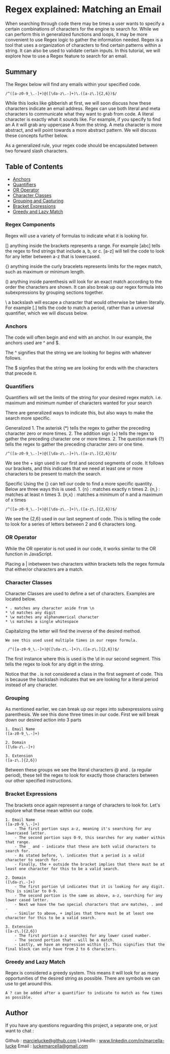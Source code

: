 # Regex explained: Matching an Email

When searching through code there may be times a user wants to specify a certain combinations of characters for the engine to search for. While we can perform this in generalized functions and loops, it may be more convenient to use Regex logic to gather the information needed. Regex is a tool that uses a organization of characters to find certain patterns within a string. It can also be used to validate certain inputs. In this tutorial, we will explore how to use a Regex feature to search for an email.



## Summary

The Regex below will find any emails within your specified code.

  `/^([a-z0-9_\.-]+)@([\da-z\.-]+)\.([a-z\.]{2,6})$/`

While this looks like gibberish at first, we will soon discuss how these characters indicate an email address. Regex can use both literal and meta characters to communicate what they want to grab from code. A literal character is exactly what it sounds like. For example, if you specify to find an A it will grab any uppercase A from the string. A meta character is more abstract, and will point towards a more abstract pattern. We will discuss these concepts further below. 

As a generalized rule, your regex code should be encapsulated between two forward slash characters. 


## Table of Contents

- [Anchors](#anchors)
- [Quantifiers](#quantifiers)
- [OR Operator](#or-operator)
- [Character Classes](#character-classes)
- [Grouping and Capturing](#grouping-and-capturing)
- [Bracket Expressions](#bracket-expressions)
- [Greedy and Lazy Match](#greedy-and-lazy-match)


### Regex Components

Regex will use a variety of formulas to indicate what it is looking for.

[] anything inside the brackets represents a range. For example [abc] tells the regex to find strings that include a, b, or c. [a-z] will tell the code to look for any letter between a-z that is lowercased.

{} anything inside the curly bracelets represents limits for the regex match, such as maximum or minimum length.

() anything inside parenthesis will look for an exact match according to the order the characters are shown. It can also break up our regex formula into subexpressions by grouping sections together. 

\ a backslash will escape a character that would otherwise be taken literally. For example [\.] tells the code to match a period, rather than a universal quantifier, which we will discuss below. 


### Anchors

The code will often begin and end with an anchor. In our example, the anchors used are ^ and $.

The ^ signifies that the string we are looking for begins with whatever follows.

The $ signfies that the string we are looking for ends with the characters that precede it. 

### Quantifiers

Quantifiers will set the limits of the string for your desired regex match.
    i.e. maximum and minimum number of characters wanted for your search

There are generalized ways to indicate this, but also ways to make the search more specific. 

Generalized
    1. The asterisk (*) tells the regex to gather the preceding character zero or more times.
    2. The addition sign (+) tells the regex to gather the preceding character one or more times.
    2. The question mark (?) tells the regex to gather the preceding character zero or one time.

`/^([a-z0-9_\.-]+)@([\da-z\.-]+)\.([a-z\.]{2,6})$/`

We see the + sign used in our first and second segments of code. It follows our brackets, and this indicates that we need at least one or more characters to be present to match the search.

Specific 
    Using the {} can tell our code to find a more specific quantity. Below are three ways this is used.
    1. {n} : matches exactly n times
    2. {n,} : matches at least n times
    3. {n,x} : matches a minimum of n and a maximum of x times

 `/^([a-z0-9_\.-]+)@([\da-z\.-]+)\.([a-z\.]{2,6})$/`

We see the {2,6} used in our last segment of code. This is telling the code to look for a series of letters between 2 and 6 characters long. 


### OR Operator

While the OR operator is not used in our code, it works similar to the OR function in JavaScript. 

Placing a | inbetween two characters within brackets tells the regex formula that either/or characters are a match. 

### Character Classes

Character Classes are used to define a set of characters. Examples are located below.

    * . matches any character aside from \n
    * \d matches any digit 
    * \w matches any alphanumerical character
    * \s matches a single whitespace

Capitalizing the letter will find the inverse of the desired method. 

    We see this used used multiple times in our regex formula. 

     /^([a-z0-9_\.-]+)@([\da-z\.-]+)\.([a-z\.]{2,6})$/

The first instance where this is used is the \d in our second segment. This tells the regex to look for any digit in the string. 

Notice that the \. is not considered a class in the first segment of code. This is because the backslash indicates that we are looking for a literal period instead of any character. 

### Grouping

As mentioned earlier, we can break up our regex into subexpressions using parenthesis. We see this done three times in our code. First we will break down our desired action into 3 parts

    1. Email Name
    ([a-z0-9_\.-]+)

    2. Domain
    ([\da-z\.-]+)

    3. Extension
    ([a-z\.]{2,6})

Between these groups we see the literal characters @ and \. (a regular period), these tell the regex to look for exactly those characters between our other specified instructions. 


### Bracket Expressions

The brackets once again represent a range of characters to look for. Let's explore what these mean within our code.


    1. Email Name
    ([a-z0-9_\.-]+) 
        - The first portion says a-z, meaning it's searching for any lowercased letter. 
        - The second portion says 0-9, this searches for any number within that range.
        - The _ and - indicate that these are both valid characters to search for.
        - As stated before, \. indicates that a period is a valid character to search for.
        - Finally, the + outside the bracket implies that there must be at least one character for this to be a valid search. 

    2. Domain
    ([\da-z\.-]+)
        - The first portion \d indicates that it is looking for any digit. This is similar to 0-9.
        - The second portion is the same as above, a-z, searching for any lower cased letter.
        - Next we have the two special characters that are matches, . and -
        - Similar to above, + implies that there must be at least one character for this to be a valid search. 

    3. Extension
    ([a-z\.]{2,6})
        - The first portion a-z searches for any lower cased number.
        - The second portion that . will be a match.
        - Lastly, we have an expression within {}. This signifies that the final block can only have from 2 to 6 characters. 

### Greedy and Lazy Match

Regex is considered a greedy system. This means it will look for as many opportunities of the desired string as possible. There are symbols we can use to get around this.

    A ? can be added after a quantifier to indicate to match as few times as possible. 

## Author

If you have any questions reguarding this project, a separate one, or just want to chat :

Github : marcielucke@github.com
LinkedIn : www.linkedin.com/in/marcella-lucke
Email : luckemarcella@gmail.com